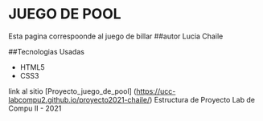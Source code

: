# JUEGO DE POOL 
Esta pagina correspoonde al juego de billar
##autor
Lucia Chaile 

##Tecnologias Usadas 
* HTML5
* CSS3

link al sitio [Proyecto_juego_de_pool] (https://ucc-labcompu2.github.io/proyecto2021-chaile/)
Estructura de Proyecto Lab de Compu II - 2021


